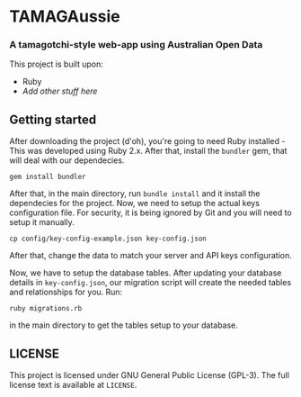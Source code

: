 # TAMAGAussie
### A tamagotchi-style web-app using Australian Open Data

This project is built upon:
  - Ruby
  - _Add other stuff here_

## Getting started

After downloading the project (d'oh), you're going to need Ruby installed - This was developed using Ruby 2.x. After that, install the `bundler` gem, that will deal with our dependecies.

`gem install bundler`

After that, in the main directory, run `bundle install` and it install the dependecies for the project. Now, we need to setup the actual keys configuration file. For security, it is being ignored by Git and you will need to setup it manually.

`cp config/key-config-example.json key-config.json`

After that, change the data to match your server and API keys configuration.

Now, we have to setup the database tables. After updating your database details in `key-config.json`, our migration script will create the needed tables and relationships for you. Run:

`ruby migrations.rb`

in the main directory to get the tables setup to your database.


## LICENSE

This project is licensed under GNU General Public License (GPL-3). The full license text is available at `LICENSE`.

